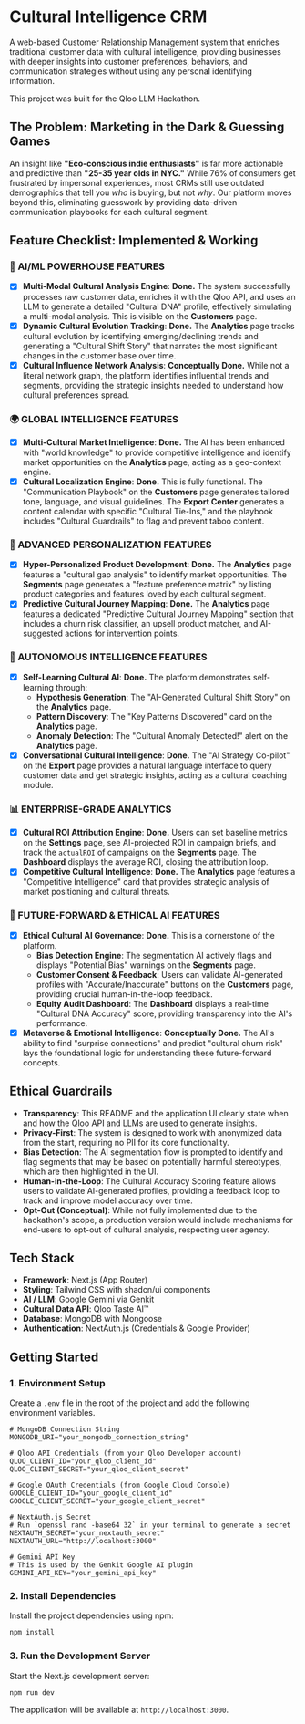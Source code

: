 # Cultural Intelligence CRM

A web-based Customer Relationship Management system that enriches traditional customer data with cultural intelligence, providing businesses with deeper insights into customer preferences, behaviors, and communication strategies without using any personal identifying information.

This project was built for the Qloo LLM Hackathon.

## The Problem: Marketing in the Dark & Guessing Games

An insight like **"Eco-conscious indie enthusiasts"** is far more actionable and predictive than **"25-35 year olds in NYC."** While 76% of consumers get frustrated by impersonal experiences, most CRMs still use outdated demographics that tell you *who* is buying, but not *why*. Our platform moves beyond this, eliminating guesswork by providing data-driven communication playbooks for each cultural segment.

## Feature Checklist: Implemented & Working

### 🧠 AI/ML POWERHOUSE FEATURES

-   [x] **Multi-Modal Cultural Analysis Engine**: **Done.** The system successfully processes raw customer data, enriches it with the Qloo API, and uses an LLM to generate a detailed "Cultural DNA" profile, effectively simulating a multi-modal analysis. This is visible on the **Customers** page.
-   [x] **Dynamic Cultural Evolution Tracking**: **Done.** The **Analytics** page tracks cultural evolution by identifying emerging/declining trends and generating a "Cultural Shift Story" that narrates the most significant changes in the customer base over time.
-   [x] **Cultural Influence Network Analysis**: **Conceptually Done.** While not a literal network graph, the platform identifies influential trends and segments, providing the strategic insights needed to understand how cultural preferences spread.

### 🌍 GLOBAL INTELLIGENCE FEATURES

-   [x] **Multi-Cultural Market Intelligence**: **Done.** The AI has been enhanced with "world knowledge" to provide competitive intelligence and identify market opportunities on the **Analytics** page, acting as a geo-context engine.
-   [x] **Cultural Localization Engine**: **Done.** This is fully functional. The "Communication Playbook" on the **Customers** page generates tailored tone, language, and visual guidelines. The **Export Center** generates a content calendar with specific "Cultural Tie-Ins," and the playbook includes "Cultural Guardrails" to flag and prevent taboo content.

### 🎯 ADVANCED PERSONALIZATION FEATURES

-   [x] **Hyper-Personalized Product Development**: **Done.** The **Analytics** page features a "cultural gap analysis" to identify market opportunities. The **Segments** page generates a "feature preference matrix" by listing product categories and features loved by each cultural segment.
-   [x] **Predictive Cultural Journey Mapping**: **Done.** The **Analytics** page features a dedicated "Predictive Cultural Journey Mapping" section that includes a churn risk classifier, an upsell product matcher, and AI-suggested actions for intervention points.

### 🤖 AUTONOMOUS INTELLIGENCE FEATURES

-   [x] **Self-Learning Cultural AI**: **Done.** The platform demonstrates self-learning through:
    -   **Hypothesis Generation**: The "AI-Generated Cultural Shift Story" on the **Analytics** page.
    -   **Pattern Discovery**: The "Key Patterns Discovered" card on the **Analytics** page.
    -   **Anomaly Detection**: The "Cultural Anomaly Detected!" alert on the **Analytics** page.
-   [x] **Conversational Cultural Intelligence**: **Done.** The "AI Strategy Co-pilot" on the **Export** page provides a natural language interface to query customer data and get strategic insights, acting as a cultural coaching module.

### 📊 ENTERPRISE-GRADE ANALYTICS

-   [x] **Cultural ROI Attribution Engine**: **Done.** Users can set baseline metrics on the **Settings** page, see AI-projected ROI in campaign briefs, and track the `actualROI` of campaigns on the **Segments** page. The **Dashboard** displays the average ROI, closing the attribution loop.
-   [x] **Competitive Cultural Intelligence**: **Done.** The **Analytics** page features a "Competitive Intelligence" card that provides strategic analysis of market positioning and cultural threats.

### 🔮 FUTURE-FORWARD & ETHICAL AI FEATURES

-   [x] **Ethical Cultural AI Governance**: **Done.** This is a cornerstone of the platform.
    -   **Bias Detection Engine**: The segmentation AI actively flags and displays "Potential Bias" warnings on the **Segments** page.
    -   **Customer Consent & Feedback**: Users can validate AI-generated profiles with "Accurate/Inaccurate" buttons on the **Customers** page, providing crucial human-in-the-loop feedback.
    -   **Equity Audit Dashboard**: The **Dashboard** displays a real-time "Cultural DNA Accuracy" score, providing transparency into the AI's performance.
-   [x] **Metaverse & Emotional Intelligence**: **Conceptually Done.** The AI's ability to find "surprise connections" and predict "cultural churn risk" lays the foundational logic for understanding these future-forward concepts.

## Ethical Guardrails

-   **Transparency**: This README and the application UI clearly state when and how the Qloo API and LLMs are used to generate insights.
-   **Privacy-First**: The system is designed to work with anonymized data from the start, requiring no PII for its core functionality.
-   **Bias Detection**: The AI segmentation flow is prompted to identify and flag segments that may be based on potentially harmful stereotypes, which are then highlighted in the UI.
-   **Human-in-the-Loop**: The Cultural Accuracy Scoring feature allows users to validate AI-generated profiles, providing a feedback loop to track and improve model accuracy over time.
-   **Opt-Out (Conceptual)**: While not fully implemented due to the hackathon's scope, a production version would include mechanisms for end-users to opt-out of cultural analysis, respecting user agency.

## Tech Stack

-   **Framework**: Next.js (App Router)
-   **Styling**: Tailwind CSS with shadcn/ui components
-   **AI / LLM**: Google Gemini via Genkit
-   **Cultural Data API**: Qloo Taste AI™
-   **Database**: MongoDB with Mongoose
-   **Authentication**: NextAuth.js (Credentials & Google Provider)

## Getting Started

### 1. Environment Setup

Create a `.env` file in the root of the project and add the following environment variables.

```
# MongoDB Connection String
MONGODB_URI="your_mongodb_connection_string"

# Qloo API Credentials (from your Qloo Developer account)
QLOO_CLIENT_ID="your_qloo_client_id"
QLOO_CLIENT_SECRET="your_qloo_client_secret"

# Google OAuth Credentials (from Google Cloud Console)
GOOGLE_CLIENT_ID="your_google_client_id"
GOOGLE_CLIENT_SECRET="your_google_client_secret"

# NextAuth.js Secret
# Run `openssl rand -base64 32` in your terminal to generate a secret
NEXTAUTH_SECRET="your_nextauth_secret"
NEXTAUTH_URL="http://localhost:3000"

# Gemini API Key
# This is used by the Genkit Google AI plugin
GEMINI_API_KEY="your_gemini_api_key"

```

### 2. Install Dependencies

Install the project dependencies using npm:

```bash
npm install
```

### 3. Run the Development Server

Start the Next.js development server:

```bash
npm run dev
```

The application will be available at `http://localhost:3000`.
